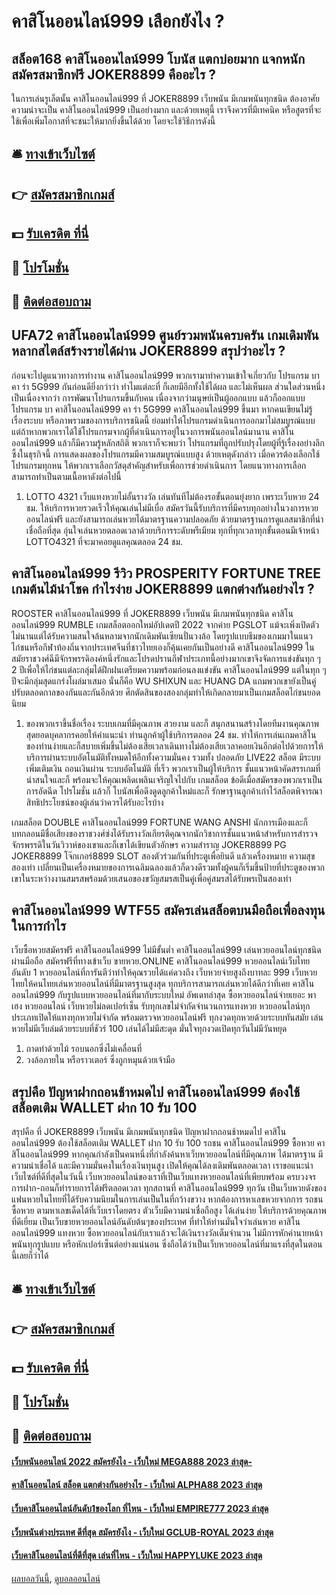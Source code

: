 # คาสิโนออนไลน์999 เลือกยังไง ?
## สล็อต168 คาสิโนออนไลน์999 โบนัส แตกบ่อยมาก แจกหนัก สมัครสมาชิกฟรี JOKER8899 คืออะไร ?
ในการเล่นรูเล็ตนั้น คาสิโนออนไลน์999 ที่ JOKER8899 เว็บพนัน มีเกมพนันทุกชนิด ต้องอาศัยความน่าจะเป็น คาสิโนออนไลน์999 เป็นอย่างมาก และด้วยเหตุนี้ เราจึงควรที่มีเทคนิค หรือสูตรที่จะใช้เพื่อเพิ่มโอกาสที่จะชนะให้มากยิ่งขึ้นได้ด้วย โดยจะใช้วิธีการดังนี้

## 🛎 [ทางเข้าเว็บไซต์](https://bit.ly/3SdLNi2)
## 👉 [สมัครสมาชิกเกมส์](https://bit.ly/3SdLNi2)
## 💵 [รับเครดิต ที่นี่](https://bit.ly/3dyRKHj)
## 👑 [โปรโมชั่น](https://bit.ly/3dyRKHj)
## 📱 [ติดต่อสอบถาม](https://bit.ly/3dyRKHj)

## UFA72 คาสิโนออนไลน์999 ศูนย์รวมพนันครบครัน เกมเดิมพันหลากสไตล์สร้างรายได้ผ่าน JOKER8899 สรุปว่าอะไร ?
ก่อนจะไปดูแนวทางการทำงาน คาสิโนออนไลน์999 พวกเรามาทำความเข้าใจเกี่ยวกับ โปรแกรม บา คา ร่า 5G999 กันก่อนดียิ่งกว่าว่า ทำไมแต่ละที่ ก็เลยมีอีกทั้งใช้ได้ผล และไม่เห็นผล ส่วนใดส่วนหนึ่งเป็นเนื่องจากว่า การพัฒนาโปรแกรมขึ้นกับคน เนื่องจากว่ามนุษย์เป็นผู้ออกแบบ แล้วก็ออกแบบโปรแกรม บา คาสิโนออนไลน์999 คา ร่า 5G999 คาสิโนออนไลน์999 ขึ้นมา หากคนเขียนไม่รู้เรื่องระบบ หรือภาพรวมของการบริการชนิดนี้ ย่อมทำให้โปรแกรมดำเนินการออกมาไม่สมบูรณ์แบบ แต่ถ้าหากพวกเราได้ใช้โปรแกรมจากผู้ที่ดำเนินการอยู่ในวงการพนันออนไลน์มานาน คาสิโนออนไลน์999 แล้วก็มีความรู้หลักสถิติ พวกเราก็จะพบว่า โปรแกรมที่ถูกปรับปรุงโดยผู้ที่รู้เรื่องอย่างลึกซึ้งในธุรกิจนี้ การแสดงผลของโปรแกรมมีความสมบูรณ์แบบสูง ด้วยเหตุดังกล่าว เมื่อควรต้องเลือกใช้โปรแกรมทุกหน ให้พวกเราเลือกวัสดุสำคัญสำหรับเพื่อการช่วยดำเนินการ โดยแนวทางการเลือกสามารถทำเป็นตามเนื้อหาดังต่อไปนี้
1. LOTTO 4321 เว็บแทงหวยไม่อั้นรางวัล เล่นทันทีไม่ต้องรอขั้นตอนยุ่งยาก เพราะเว็บหวย 24 ชม. ให้บริการหวยรวดเร็วให้คุณเล่นไม่มีเบื่อ สมัครวันนี้รับบริการที่มีครบทุกอย่างในวงการหวยออนไลน์ฟรี และยังสามารถเล่นหวยได้มาตรฐานความปลอดภัย ด้วยมาตรฐานการดูแลสมาชิกที่น่าเชื่อถือที่สุด อุ่นใจเล่นหวยตลอดเวลาด้วยบริการระดับพรีเมียม ทุกที่ทุกเวลาทุกขั้นตอนมีเจ้าหน้า LOTTO4321 ที่จะมาคอยดูแลคุณตลอด 24 ชม.

## คาสิโนออนไลน์999 รีวิว PROSPERITY FORTUNE TREE เกมต้นไม้นำโชค กำไรง่าย JOKER8899 แตกต่างกันอย่างไร ?
ROOSTER คาสิโนออนไลน์999 ที่ JOKER8899 เว็บพนัน มีเกมพนันทุกชนิด คาสิโนออนไลน์999 RUMBLE เกมสล็อตออกใหม่อัปเดตปี 2022 จากค่าย PGSLOT แม้จะเพิ่งเปิดตัวไม่นานแต่ได้รับความสนใจล้นหลามจากนักเดิมพันเซียนปั่นวงล้อ โดยรูปแบบธีมของเกมมาในแนวไก่ชนหรือกีฬาท้องถิ่นจากประเทศจีนที่ชาวไทยเองก็คุ้นเคยกันเป็นอย่างดี คาสิโนออนไลน์999 ในสมัยราชวงศ์ฉีมีจักรพรรดิองค์หนึ่งรักและโปรดปรานกีฬาประเภทนี้อย่างมากเขาจึงจัดการแข่งขันทุก ๆ 2 ปีเพื่อให้ไก่ชนแต่ละกลุ่มได้ฝึกฝนเตรียมความพร้อมก่อนลงแข่งขัน คาสิโนออนไลน์999 แต่ในทุก ๆ ปีจะมีกลุ่มสุดแกร่งโผล่มาเสมอ นั่นก็คือ WU SHIXUN และ HUANG DA แถมพวกเขายังเป็นคู่ปรับตลอดกาลของกันและกันอีกด้วย ศึกตัดสินของสองกลุ่มทำให้เกิดกลายมาเป็นเกมสล็อตไก่ชนยอดนิยม
1. ของพวกเราขึ้นชื่อเรื่อง ระบบเกมที่มีคุณภาพ สวยงาม และก็ สนุกสนานสร้างโดยทีมงานคุณภาพสุดยอดบุคลากรคอยให้คำแนะนำ ท่านลูกค้าผู้ใช้บริการตลอด 24 ชม. ทำให้การเล่นเกมคาสิโนของท่านง่ายและก็สบายเพิ่มขึ้นไม่ต้องเสียเวลาเดินทางไม่ต้องเสียเวลาคอยเงินอีกต่อไปด้วยการให้ บริการผ่านระบบอัตโนมัติทั้งหมดให้อีกทั้งความมั่นคง รวมทั้ง ปลอดภัย LIVE22 สล็อต มีระบบเพิ่มเติมเงิน ถอนเงินผ่าน ระบบอัตโนมัติ ที่เร็ว พวกเราเป็นผู้ให้บริการ ชั้นแนวหน้าคัดสรรเกมที่น่าสนใจและก็ พร้อมจะให้คุณเพลิดเพลินเจริญใจไปกับ เกมสล็อต ข้อดีเมื่อสมัครของพวกเราเป็น การอัดฉีด โปรโมชั่น แล้วก็ โบนัสเพื่อดึงดูดลูกค้าใหม่และก็ รักษาฐานลูกค้าเก่าไว้สล็อตพิจารณาสิทธิประโยชน์ของผู้เล่นว่าควรได้รับอะไรบ้าง

เกมสล็อต DOUBLE คาสิโนออนไลน์999 FORTUNE WANG ANSHI นักการเมืองและก็บทกลอนมีชื่อเสียงของราชวงศ์ซ่งได้รับรางวัลเกียรติคุณจากนักวิชาการชั้นแนวหน้าสำหรับการสำรวจจักรพรรดิในวันวิวาห์ของเขาและก็เขาได้เขียนตัวอักษร ความสำราญ JOKER8899 PG JOKER8899 โจ๊กเกอร์8899 SLOT สองตัวร่วมกันที่ประตูเพื่อยินดี แล้วเครื่องหมาย ความสุขสองเท่า เปลี่ยนเป็นเครื่องหมายของการเฉลิมฉลองแล้วก็ดวงดีรวมทั้งผู้คนก็เริ่มขึ้นป้ายที่ประตูของพวกเขาในระหว่างงานสมรสพร้อมด้วยเสนอของขวัญสมรสเป็นคู่เพื่อคู่สมรสได้รับพรเป็นสองเท่า

## คาสิโนออนไลน์999 WTF55 สมัครเล่นสล็อตบนมือถือเพื่อลงทุนในการกำไร
เว็บซื้อหวยสมัครฟรี คาสิโนออนไลน์999 ไม่มีขั้นต่ำ คาสิโนออนไลน์999 เล่นหวยออนไลน์ทุกชนิดผ่านมือถือ สมัครฟรีที่ทางเข้าเว็บ ขายหวย.ONLINE คาสิโนออนไลน์999 หวยออนไลน์เว็บไทยอันดับ 1 หวยออนไลน์ที่การันตีว่าทำให้คุณรวยได้แค่ดวงถึง เว็บหวยจ่ายสูงถึงบาทละ 999 เว็บหวยไทยให้คนไทยเล่นหวยออนไลน์ที่มีมาตรฐานสูงสุด ทุกบริการสามารถเล่นหวยได้ดีกว่าที่เคย คาสิโนออนไลน์999 กับรูปแบบหวยออนไลน์ที่มากับระบบใหม่ อัพเดทล่าสุด ซื้อหวยออนไลน์จ่ายเยอะ พาเฮง หวยออนไลน์ เว็บหวยไม่ลดเปอร์เซ็น รับทุกเลขไม่จำกัดจำนวนการแทงหวย หวยออนไลน์ทุกประเภทเปิดให้แทงทุกหวยไม่จำกัด พร้อมตรวจหวยออนไลน์ฟรี ทุกงวดทุกหวยด้วยระบบทันสมัย ​​เล่นหวยไม่มีเว็บล่มด้วยระบบที่ชัวร์ 100 เล่นได้ไม่มีสะดุด มั่นใจทุกงวดเปิดทุกวันไม่มีวันหยุด
1. ถาดทำด้วยไม้ รอบนอกซึ่งไม่เคลื่อนที่
2. วงล้อภายใน หรือราวเตอร์ ซึ่งถูกหมุนด้วยเจ้ามือ

## สรุปคือ ปัญหาฝากถอนช้าหมดไป คาสิโนออนไลน์999 ต้องใช้สล็อตเติม WALLET ฝาก 10 รับ 100
สรุปคือ ที่ JOKER8899 เว็บพนัน มีเกมพนันทุกชนิด ปัญหาฝากถอนช้าหมดไป คาสิโนออนไลน์999 ต้องใช้สล็อตเติม WALLET ฝาก 10 รับ 100 รถชน คาสิโนออนไลน์999 ซื้อหวย คาสิโนออนไลน์999 หากคุณกำลังเป็นคนหนึ่งที่กำลังค้นหาเว็บหวยออนไลน์ที่มีคุณภาพ ได้มาตรฐาน มีความน่าเชื่อได้ และมีความมั่นคงในเรื่องเงินทุนสูง เปิดให้คุณได้ลงเดิมพันตลอดเวลา เราขอแนะนำเว็บไซต์ที่ดีที่สุดในวันนี้ เว็บหวยออนไลน์ของเราที่เป็นเว็บแทงหวยออนไลน์ที่เพียบพร้อม ครบวงจร การฝาก-ถอนก็ทำรายการได้ฟรีตลอดเวลา ทุกสถานที่ คาสิโนออนไลน์999 ทุกวัน เป็นเว็บหวยดังของแฟนหวยในไทยที่ได้รับความนิยมในการเล่นเป็นในที่กว้างขวาง หากต้องการหาเลขหวยจากการ รถชน ซื้อหวย ตามหาเลขเด็ดได้ที่เว็บเราโดยตรง ตัวเว็บมีความน่าเชื่อถือสูง ได้เล่นง่าย ให้บริการด้วยคุณภาพที่ดีเยี่ยม เป็นเว็บขายหวยออนไลน์อันดับต้นๆของประเทศ ที่ทำให้ท่านมั่นใจว่าเล่นหวย คาสิโนออนไลน์999 แทงหวย ซื้อหวยออนไลน์กับเราแล้วจะได้เงินรางวัลเต็มจำนวน ไม่มีการหักค่านายหน้า พนันทุกรูปแบบ หรือหักเปอร์เซ็นต์อย่างแน่นอน ซึ่งถือได้ว่าเป็นเว็บหวยออนไลน์ที่มาแรงที่สุดในตอนนี้เลยก็ว่าได้

## 🛎 [ทางเข้าเว็บไซต์](https://bit.ly/3SdLNi2)
## 👉 [สมัครสมาชิกเกมส์](https://bit.ly/3SdLNi2)
## 💵 [รับเครดิต ที่นี่](https://bit.ly/3dyRKHj)
## 👑 [โปรโมชั่น](https://bit.ly/3dyRKHj)
## 📱 [ติดต่อสอบถาม](https://bit.ly/3dyRKHj)

#### [เว็บพนันออนไลน์ 2022 สมัครยังไง - เว็บใหม่ MEGA888 2023 ล่าสุด-](https://atom.io/themes/เว็บพนันออนไลน์%202022%20สมัครยังไง%20-%20เว็บใหม่%20mega888%202023%20ล่าสุด-)
#### [คาสิโนออนไลน์ สล็อต แตกต่างกันอย่างไร - เว็บใหม่ ALPHA88 2023 ล่าสุด](https://atom.io/themes/คาสิโนออนไลน์%20สล็อต%20แตกต่างกันอย่างไร%20-%20เว็บใหม่%20alpha88%202023%20ล่าสุด)
#### [เว็บคาสิโนออนไลน์อันดับ1ของโลก ที่ไหน - เว็บใหม่ EMPIRE777 2023 ล่าสุด](https://atom.io/themes/เว็บคาสิโนออนไลน์อันดับ1ของโลก%20ที่ไหน%20-%20เว็บใหม่%20empire777%202023%20ล่าสุด)
#### [เว็บพนันต่างประเทศ ดีที่สุด สมัครยังไง - เว็บใหม่ GCLUB-ROYAL 2023 ล่าสุด](https://atom.io/themes/เว็บพนันต่างประเทศ%20ดีที่สุด%20สมัครยังไง%20-%20เว็บใหม่%20gclub-royal%202023%20ล่าสุด)
#### [เว็บคาสิโนออนไลน์ที่ดีที่สุด เล่นที่ไหน - เว็บใหม่ HAPPYLUKE 2023 ล่าสุด](https://atom.io/themes/เว็บคาสิโนออนไลน์ที่ดีที่สุด%20เล่นที่ไหน%20-%20เว็บใหม่%20happyluke%202023%20ล่าสุด)

[ผลบอลวันนี้](https://siamsport.tv "ผลบอลวันนี้"), [ดูบอลออนไลน์](https://siamsport.tv/ดูบอลสด "ดูบอลออนไลน์")